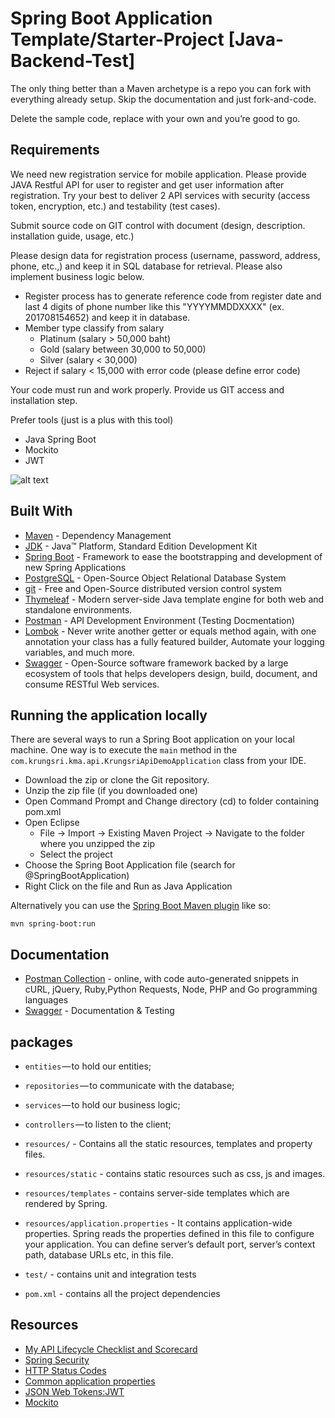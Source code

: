 # Spring Boot Application Template/Starter-Project [Java-Backend-Test]

The only thing better than a Maven archetype is a repo you can fork with everything already setup. Skip the documentation and just fork-and-code. 

Delete the sample code, replace with your own and you’re good to go.

## Requirements

We need new registration service for mobile application. Please provide JAVA Restful API for user to register and get user information after registration. Try your best to deliver 2 API services with security (access token, encryption, etc.)
and testability (test cases).

Submit source code on GIT control with document (design, description.
installation guide, usage, etc.)

Please design data for registration process (username, password, address, phone, etc.,) and keep it in SQL database for retrieval. Please also implement business logic below.
- Register process has to generate reference code from register date and last 4 digits of phone number like this "YYYYMMDDXXXX" (ex. 201708154652) and keep it in database.
- Member type classify from salary
   - Platinum (salary > 50,000 baht)
   - Gold (salary between 30,000 to 50,000)
   - Silver (salary < 30,000)
- Reject if salary < 15,000 with error code (please define error code)

Your code must run and work properly. Provide us GIT access and installation step.

Prefer tools (just is a plus with this tool)
- Java Spring Boot
- Mockito
- JWT

![alt text](https://i.ibb.co/7XFr3zf/UML-Class-Diagram.png)

## Built With

* [Maven](https://maven.apache.org/) - Dependency Management
* [JDK](http://www.oracle.com/technetwork/java/javase/downloads/jdk8-downloads-2133151.html) - Java™ Platform, Standard Edition Development Kit 
* [Spring Boot](https://spring.io/projects/spring-boot) - Framework to ease the bootstrapping and development of new Spring Applications
* [PostgreSQL](https://www.postgresql.org) - Open-Source Object Relational Database System
* [git](https://git-scm.com/) - Free and Open-Source distributed version control system 
* [Thymeleaf](https://www.thymeleaf.org/) - Modern server-side Java template engine for both web and standalone environments.
* [Postman](https://www.getpostman.com/) - API Development Environment (Testing Docmentation)
* [Lombok](https://projectlombok.org/) - Never write another getter or equals method again, with one annotation your class has a fully featured builder, Automate your logging variables, and much more.
* [Swagger](https://swagger.io/) - Open-Source software framework backed by a large ecosystem of tools that helps developers design, build, document, and consume RESTful Web services.
	
## Running the application locally

There are several ways to run a Spring Boot application on your local machine. One way is to execute the `main` method in the `com.krungsri.kma.api.KrungsriApiDemoApplication` class from your IDE.

- Download the zip or clone the Git repository.
- Unzip the zip file (if you downloaded one)
- Open Command Prompt and Change directory (cd) to folder containing pom.xml
- Open Eclipse 
   - File -> Import -> Existing Maven Project -> Navigate to the folder where you unzipped the zip
   - Select the project
- Choose the Spring Boot Application file (search for @SpringBootApplication)
- Right Click on the file and Run as Java Application

Alternatively you can use the [Spring Boot Maven plugin](https://docs.spring.io/spring-boot/docs/current/reference/html/build-tool-plugins-maven-plugin.html) like so:

```shell
mvn spring-boot:run
```

## Documentation

* [Postman Collection](https://documenter.getpostman.com/view/5627328/SVtPXVu9) - online, with code auto-generated snippets in cURL, jQuery, Ruby,Python Requests, Node, PHP and Go programming languages
* [Swagger](http://localhost:8088/swagger-ui.html) - Documentation & Testing

## packages

- `entities` — to hold our entities;
- `repositories` — to communicate with the database;
- `services` — to hold our business logic;
- `controllers` — to listen to the client;

- `resources/` - Contains all the static resources, templates and property files.
- `resources/static` - contains static resources such as css, js and images.
- `resources/templates` - contains server-side templates which are rendered by Spring.
- `resources/application.properties` - It contains application-wide properties. Spring reads the properties defined in this file to configure your application. You can define server’s default port, server’s context path, database URLs etc, in this file.

- `test/` - contains unit and integration tests

- `pom.xml` - contains all the project dependencies

## Resources

* [My API Lifecycle Checklist and Scorecard](https://dzone.com/articles/my-api-lifecycle-checklist-and-scorecard)
* [Spring Security](https://spring.io/projects/spring-security)
* [HTTP Status Codes](https://www.restapitutorial.com/httpstatuscodes.html)
* [Common application properties](https://docs.spring.io/spring-boot/docs/current/reference/html/common-application-properties.html)
* [JSON Web Tokens:JWT](https://jwt.io/)
* [Mockito](https://site.mockito.org/)
